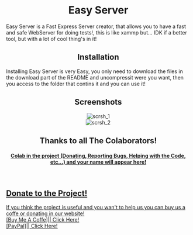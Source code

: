<h1 align="center">Easy Server</h1>

Easy Server is a Fast Express Server creator, that allows you to have a fast and safe WebServer for doing tests!, this is like xammp but... IDK if a better tool, but with a lot of cool thing's in it!

<h2 align="center">Installation</h2>
Installing Easy Server is very Easy, you only need to download the files in the download part of the README and uncompressit were you want, then you access to the folder that contins it and you can use it!
<br>
<h2 align="center">Screenshots</h2>
<center>
  <img src="https://res.cloudinary.com/ximn0v4t10n/image/upload/v1629078603/Easy_Server_Screencapture_xjm7pj.png" alt="scrsh_1" />
  <br>
  <img src="https://res.cloudinary.com/ximn0v4t10n/image/upload/v1629079962/Easy_Server_Screencapture_2_cuguzi.png" alt="scrsh_2" />
</center>

<h2 align="center">Thanks to all The Colaborators!</h2>
<h4 align="center"><u>Colab in the project (Donating, Reporting Bugs, Helping with the Code, etc...) and your name will appear here!</h4>
  
<br>
<h2>Donate to the Project!</h2>
If you think the project is useful and you wan't to help us you can buy us a coffe or donating in our website!
  <br>
  [Buy Me A Coffe]|| <a href="" target="about:blank">Click Here!</a>
  <br>
  [PayPal]|| <a href="" target="about:blank">Click Here!</a>
